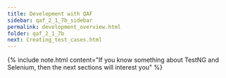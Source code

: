 ```yaml
---
title: Development with QAF
sidebar: qaf_2_1_7b_sidebar
permalink: development_overview.html
folder: qaf_2_1_7b
next: Creating_test_cases.html
---
```


{% include note.html content="If you know something about TestNG and Selenium, then the next sections will interest you" %}